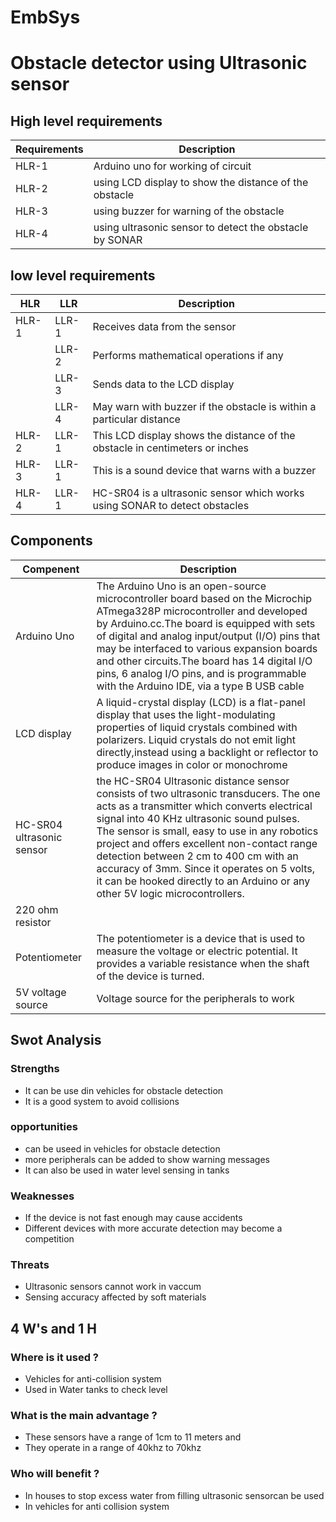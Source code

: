 # EmbSys

# Obstacle detector using Ultrasonic sensor

## High level requirements

| Requirements | Description |
| ----- | --------------------------- |
| HLR-1 | Arduino uno for working of circuit |
| HLR-2 | using LCD display to show the distance of the obstacle |
| HLR-3 | using buzzer for warning of the obstacle |
| HLR-4 | using  ultrasonic sensor to detect the obstacle by SONAR |


## low level requirements
| HLR | LLR | Description |
| --- | --- | ----------- |
| HLR-1 | LLR-1 | Receives data from the sensor |
|       | LLR-2 | Performs mathematical operations if any |
|       | LLR-3 | Sends data to the LCD display |
|       | LLR-4 | May warn with buzzer if the obstacle is within a particular distance |
| HLR-2 | LLR-1 | This LCD display shows the distance of the obstacle in centimeters or inches |
| HLR-3 | LLR-1 | This is a sound device that warns with a buzzer |
| HLR-4 | LLR-1 | HC-SR04 is a ultrasonic sensor which works using SONAR to detect obstacles |

## Components

| Compenent | Description |
| --------- | ----------- |
| Arduino Uno | The Arduino Uno is an open-source microcontroller board based on the Microchip ATmega328P microcontroller and developed by Arduino.cc.The board is equipped with sets of digital and analog input/output (I/O) pins that may be interfaced to various expansion boards and other circuits.The board has 14 digital I/O pins, 6 analog I/O pins, and is programmable with the Arduino IDE, via a type B USB cable |
| LCD display | A liquid-crystal display (LCD) is a flat-panel display that uses the light-modulating properties of liquid crystals combined with polarizers. Liquid crystals do not emit light directly,instead using a backlight or reflector to produce images in color or monochrome |
| HC-SR04 ultrasonic sensor |  the HC-SR04 Ultrasonic distance sensor consists of two ultrasonic transducers. The one acts as a transmitter which converts electrical signal into 40 KHz ultrasonic sound pulses. The sensor is small, easy to use in any robotics project and offers excellent non-contact range detection between 2 cm to 400 cm with an accuracy of 3mm. Since it operates on 5 volts, it can be hooked directly to an Arduino or any other 5V logic microcontrollers. |
| 220 ohm resistor |  | 
| Potentiometer | The potentiometer is a device that is used to measure the voltage or electric potential. It provides a variable resistance when the shaft of the device is turned. |
| 5V voltage source | Voltage source for the peripherals to work |

## Swot Analysis

### Strengths 

* It can be use din vehicles for obstacle detection
* It is a good system to avoid collisions

### opportunities

* can be useed in vehicles for obstacle detection
* more peripherals can be added to show warning messages
* It can also be used in water level sensing in tanks

### Weaknesses

* If the device is not fast enough may cause accidents
* Different devices with more accurate detection may become a competition

### Threats

* Ultrasonic sensors cannot work in vaccum
* Sensing accuracy affected by soft materials

## 4 W's and 1 H

### Where is it used ?

* Vehicles for anti-collision system
* Used in Water tanks to check level

### What is the main advantage ?

* These sensors have a range of 1cm to 11 meters and
* They operate in a range of 40khz to 70khz

### Who will benefit ?

* In houses to stop excess water from filling ultrasonic sensorcan be used
* In vehicles for anti collision system 





